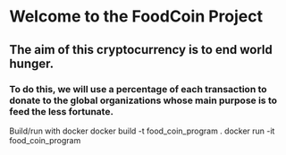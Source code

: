# Welcome to the FoodCoin Project

## The aim of this cryptocurrency is to end world hunger.

### To do this, we will use a percentage of each transaction to donate to the global organizations whose main purpose is to feed the less fortunate.

Build/run with docker
	docker build -t food_coin_program .
	docker run -it food_coin_program